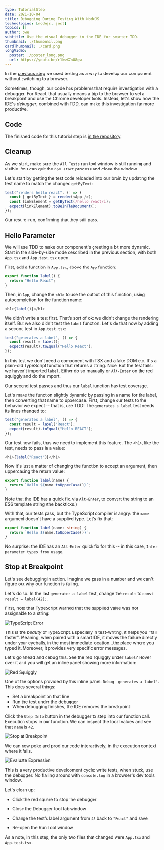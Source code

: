 ```yaml
---
type: TutorialStep
date: 2021-10-04
title: Debugging During Testing With NodeJS
technologies: [nodejs, jest]
topics: []
author: pwe
subtitle: Use the visual debugger in the IDE for smarter TDD.
thumbnail: ./thumbnail.png
cardThumbnail: ./card.png
longVideo:
  poster: ./poster_long.png
  url: https://youtu.be/r1kwXZnO8gw
---
```


In the [previous step](../testing/) we used testing as a way to develop our component without switching to a browser.

Sometimes, though, our code has problems that require investigation with a debugger.
For React, that usually means a trip to the browser to set a breakpoint and use the Chrome developer tools. 
Instead, let's show how the IDE's *debugger*, combined with TDD, can make this investigation far more productive.

## Code

The finished code for this tutorial step is 
[in the repository](https://github.com/jetbrains/guide/tree/master/sites/webstorm-guide/demos/tutorials/react_typescript_tdd/nodejs_debugging/).

## Cleanup

As we start, make sure the `All Tests` run tool window is still running and visible.
You can quit the `npm start` process and close the window.

Let's start by getting the test code reloaded into our brain by updating the test name to match the changed `getByText`:

```typescript {1}
test("renders hello react", () => {
  const { getByText } = render(<App />);
  const linkElement = getByText(/hello react/i);
  expect(linkElement).toBeInTheDocument();
});
```

Our test re-run, confirming that they still pass.

## Hello Parameter

We will use TDD to make our component's greeting a bit more dynamic. 
Start in the side-by-side mode described in the previous section, with both `App.tsx` and `App.test.tsx` open.

First, add a function in `App.tsx`, above the `App` function:

```javascript
export function label() {
  return "Hello React";
}
```

Then, in `App`, change the `<h1>` to use the output of this function, using autocompletion for the function name:

```typescript
<h1>{label()}</h1>
```

We didn't write a test first.
That's sort of ok: we didn't change the rendering itself. 
But we also didn't test the `label` function. 
Let's do that now by adding a second test in `App.test.tsx`:

```typescript
test("generates a label", () => {
  const result = label();
  expect(result).toEqual("Hello React");
});
```

In this test we don't need a component with TSX and a fake DOM etc.
It's a plain-old TypeScript function that returns a string. 
Nice! 
But the test fails: we haven't imported `label`.
Either do so manually or `Alt-Enter` on the red squiggly and do the import.

Our second test passes and thus our `label` function has test coverage.

Let's make the function slightly dynamic by passing in a name for the label, then converting that name to uppercase. 
First, change our tests to the behavior we expect -- that is, use TDD!
The `generates a label` test needs its lines changed to:

```typescript {2,3}
test("generates a label", () => {
  const result = label("React");
  expect(result).toEqual("Hello REACT");
});
```

Our test now fails, thus we need to implement this feature.
The `<h1>`, like the test, needs to pass in a value:

```typescript
<h1>{label("React")}</h1>
```

Now it's just a matter of changing the function to accept an argument, then uppercasing the return value:

```typescript {1,2}
export function label(name) {
  return `Hello ${name.toUpperCase()}`;
}
```

Note that the IDE has a quick fix, via `Alt-Enter`, to convert the string to an ES6 template string (the backticks.)

With that, our tests pass, but the TypeScript compiler is angry: the `name` argument doesn't have a supplied type. 
Let's fix that:

```typescript {1}
export function label(name: string) {
  return `Hello ${name.toUpperCase()}`;
}
```

No surprise: the IDE has an `Alt-Enter` quick fix for this -- in this case, `Infer parameter types from usage`.

## Stop at Breakpoint

Let's see debugging in action.
Imagine we pass in a number and we can't figure out why our function is failing.

Let's do so.
In the last `generates a label` test, change the `result` to `const result = label(42);`.

First, note that TypeScript warned that the supplied value was not assignable to a string:

![TypeScript Error](./screenshots/ts_error.png)

This is the *beauty* of TypeScript. 
Especially in test-writing, it helps you "fail faster".
Meaning, when paired with a smart IDE, it moves the failure directly under your eyeballs, in the most immediate location...the place where you typed it.
Moreover, it provides very specific error messages.

Let's go ahead and debug this.
See the red squiggly under `label`?
Hover over it and you will get an inline panel showing more information:

![Red Squiggly](./screenshots/red_squiggly.png)

One of the options provided by this inline panel: `Debug 'generates a label'`.
This does several things:

- Set a breakpoint on that line
- Run the test under the debugger
- When debugging finishes, the IDE removes the breakpoint

Click the `Step Into` button in the debugger to step into our function call.
Execution stops in our function.
We can inspect the local values and see that `name` is `42`.

![Stop at Breakpoint](./screenshots/stop_at_breakpoint.png)

We can now poke and prod our code interactively, in the execution context where it fails. 

![Evaluate Expression](./screenshots/evaluate_expression.png)

This is a very productive development cycle: write tests, when stuck, use the debugger. 
No flailing around with `console.log` in a browser's dev tools window.

Let's clean up:

- Click the red square to stop the debugger

- Close the Debugger tool tab window

- Change the test's label argument from `42` back to `"React"` and save

- Re-open the Run Tool window

As a note, in this step, the only two files that changed were `App.tsx` and `App.test.tsx`.

